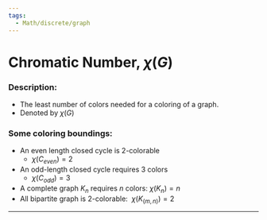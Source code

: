 ```yaml
---
tags:
  - Math/discrete/graph
---
```

# Chromatic Number, $\chi(G)$
### Description:
- The least number of colors needed for a coloring of a graph.
- Denoted by $\chi(G)$
### Some coloring boundings:
- An even length closed cycle is 2-colorable
	- $\chi(C_{even})=2$
- An odd-length closed cycle requires 3 colors
	- $\chi(C_{odd})=3$
- A complete graph $K_n$ requires $n$ colors: $\chi(K_n )=n$
- All bipartite graph is 2-colorable:  $\chi(K_{(m,n)} )=2$ 
---